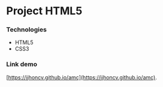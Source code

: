 # Project HTML5
### Technologies

- HTML5
- CSS3

### Link demo

[https://jjhoncv.github.io/amc](https://jjhoncv.github.io/amc).
